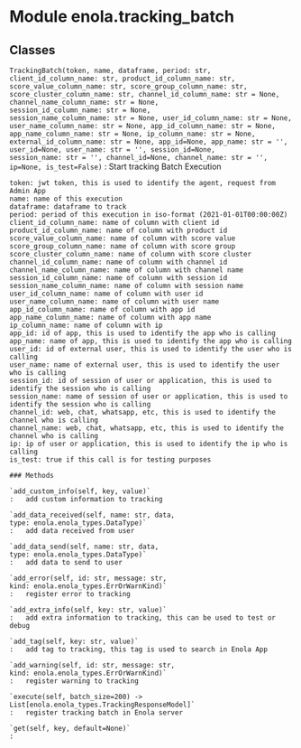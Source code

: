 Module enola.tracking_batch
===========================

Classes
-------

`TrackingBatch(token, name, dataframe, period: str, client_id_column_name: str, product_id_column_name: str, score_value_column_name: str, score_group_column_name: str, score_cluster_column_name: str, channel_id_column_name: str = None, channel_name_column_name: str = None, session_id_column_name: str = None, session_name_column_name: str = None, user_id_column_name: str = None, user_name_column_name: str = None, app_id_column_name: str = None, app_name_column_name: str = None, ip_column_name: str = None, external_id_column_name: str = None, app_id=None, app_name: str = '', user_id=None, user_name: str = '', session_id=None, session_name: str = '', channel_id=None, channel_name: str = '', ip=None, is_test=False)`
:   Start tracking Batch Execution
    
    token: jwt token, this is used to identify the agent, request from Admin App
    name: name of this execution
    dataframe: dataframe to track
    period: period of this execution in iso-format (2021-01-01T00:00:00Z)
    client_id_column_name: name of column with client id
    product_id_column_name: name of column with product id
    score_value_column_name: name of column with score value
    score_group_column_name: name of column with score group
    score_cluster_column_name: name of column with score cluster
    channel_id_column_name: name of column with channel id
    channel_name_column_name: name of column with channel name
    session_id_column_name: name of column with session id
    session_name_column_name: name of column with session name
    user_id_column_name: name of column with user id
    user_name_column_name: name of column with user name
    app_id_column_name: name of column with app id
    app_name_column_name: name of column with app name
    ip_column_name: name of column with ip
    app_id: id of app, this is used to identify the app who is calling
    app_name: name of app, this is used to identify the app who is calling
    user_id: id of external user, this is used to identify the user who is calling
    user_name: name of external user, this is used to identify the user who is calling
    session_id: id of session of user or application, this is used to identify the session who is calling
    session_name: name of session of user or application, this is used to identify the session who is calling
    channel_id: web, chat, whatsapp, etc, this is used to identify the channel who is calling
    channel_name: web, chat, whatsapp, etc, this is used to identify the channel who is calling
    ip: ip of user or application, this is used to identify the ip who is calling
    is_test: true if this call is for testing purposes

    ### Methods

    `add_custom_info(self, key, value)`
    :   add custom information to tracking

    `add_data_received(self, name: str, data, type: enola.enola_types.DataType)`
    :   add data received from user

    `add_data_send(self, name: str, data, type: enola.enola_types.DataType)`
    :   add data to send to user

    `add_error(self, id: str, message: str, kind: enola.enola_types.ErrOrWarnKind)`
    :   register error to tracking

    `add_extra_info(self, key: str, value)`
    :   add extra information to tracking, this can be used to test or debug

    `add_tag(self, key: str, value)`
    :   add tag to tracking, this tag is used to search in Enola App

    `add_warning(self, id: str, message: str, kind: enola.enola_types.ErrOrWarnKind)`
    :   register warning to tracking

    `execute(self, batch_size=200) ‑> List[enola.enola_types.TrackingResponseModel]`
    :   register tracking batch in Enola server

    `get(self, key, default=None)`
    :